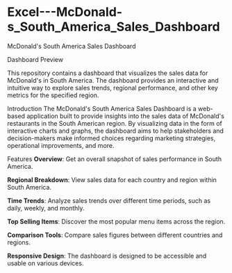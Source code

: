 # Excel---McDonald-s_South_America_Sales_Dashboard

McDonald's South America Sales Dashboard

Dashboard Preview

This repository contains a dashboard that visualizes the sales data for McDonald's in South America. The dashboard provides an interactive and intuitive way to explore sales trends, regional performance, and other key metrics for the specified region.


Introduction
The McDonald's South America Sales Dashboard is a web-based application built to provide insights into the sales data of McDonald's restaurants in the South American region. By visualizing data in the form of interactive charts and graphs, the dashboard aims to help stakeholders and decision-makers make informed choices regarding marketing strategies, operational improvements, and more.

Features
**Overview**: Get an overall snapshot of sales performance in South America.

**Regional Breakdown**: View sales data for each country and region within South America.

**Time Trends**: Analyze sales trends over different time periods, such as daily, weekly, and monthly.

**Top Selling Items**: Discover the most popular menu items across the region.

**Comparison Tools**: Compare sales figures between different countries and regions.

**Responsive Design**: The dashboard is designed to be accessible and usable on various devices.
